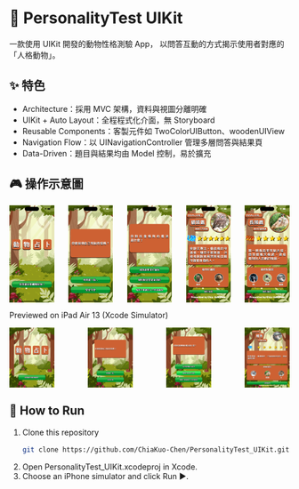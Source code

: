 # 🐾 PersonalityTest UIKit
一款使用 UIKit 開發的動物性格測驗 App，
以問答互動的方式揭示使用者對應的「人格動物」。

## ✨ 特色
- Architecture：採用 MVC 架構，資料與視圖分離明確  
- UIKit + Auto Layout：全程程式化介面，無 Storyboard  
- Reusable Components：客製元件如 TwoColorUIButton、woodenUIView  
- Navigation Flow：以 UINavigationController 管理多層問答與結果頁  
- Data-Driven：題目與結果均由 Model 控制，易於擴充  

## 🎮 操作示意圖
<div style="display: flex; justify-content: space-between;">
  <img src="assets/demo0.jpg" width="16%" />
  <img src="assets/demo1.jpg" width="16%" />
  <img src="assets/demo4.jpg" width="16%" />
  <img src="assets/demo2.jpg" width="16%" />
  <img src="assets/demo3.jpg" width="16%" />
</div>

Previewed on iPad Air 13 (Xcode Simulator)
<div style="display: flex; justify-content: space-between;">
  <img src="assets/ipadDemo00.jpg" width="16%" />
  <img src="assets/ipadDemo01.jpg" width="16%" />
  <img src="assets/ipadDemo02.jpg" width="16%" />
  <img src="assets/ipadDemo03.jpg" width="16%" />
</div>


## 🚀 How to Run
1. Clone this repository
   ```bash
   git clone https://github.com/ChiaKuo-Chen/PersonalityTest_UIKit.git)
3. Open PersonalityTest_UIKit.xcodeproj in Xcode.
4. Choose an iPhone simulator and click Run ▶️.
